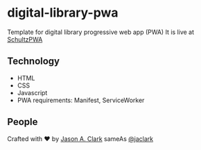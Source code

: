 # digital-library-pwa
Template for digital library progressive web app (PWA)
It is live at [SchultzPWA](https://www.lib.montana.edu/~jason/files/digital-library-pwa/)

## Technology

* HTML
* CSS
* Javascript
* PWA requirements: Manifest, ServiceWorker

## People

Crafted with :heart: by [Jason A. Clark](http://www.jasonclark.info) sameAs [@jaclark](https://twitter.com/jaclark)

